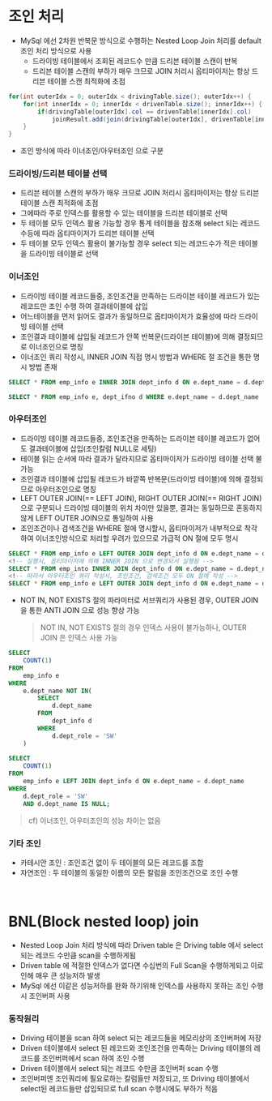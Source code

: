 # 조인 처리
* MySql 에선 2차원 반복문 방식으로 수행하는 Nested Loop Join 처리를 default 조인 처리 방식으로 사용
	* 드라이빙 테이블에서 조회된 레코드수 만큼 드리븐 테이블 스캔이 반복
	* 드리븐 테이블 스캔의 부하가 매우 크므로 JOIN 처리시 옵티마이저는 항상 드리븐 테이블 스캔 최적화에 초점
```java
for(int outerIdx = 0; outerIdx < drivingTable.size(); outerIdx++) {
	for(int innerIdx = 0; innerIdx < drivenTable.size(); innerIdx++) {
		if(drivingTable[outerIdx].col == drivenTable[innerIdx].col) 
			joinResult.add(join(drivingTable[outerIdx], drivenTable[innerIdx]))
	}
}
```
* 조인 방식에 따라 이너조인/아우터조인 으로 구분

### 드라이빙/드리븐 테이블 선택
* 드리븐 테이블 스캔의 부하가 매우 크므로 JOIN 처리시 옵티마이저는 항상 드리븐 테이블 스캔 최적화에 초점
* 그에따라 주로 인덱스를 활용할 수 있는 테이블을 드리븐 테이블로 선택
* 두 테이블 모두 인덱스 활용 가능할 경우 통계 테이블을 참조해 select 되는 레코드 수등에 따라 옵티마이저가 드리븐 테이블 선택
* 두 테이블 모두 인덱스 활용이 불가능할 경우 select 되는 레코드수가 적은 테이블을 드라이빙 테이블로 선택 

### 이너조인
* 드라이빙 테이블 레코드들중, 조인조건을 만족하는 드라이븐 테이블 레코드가 있는 레코드만 조인 수행 하여 결과테이블에 삽입
* 어느테이블을 먼저 읽어도 결과가 동일하므로 옵티마이저가 효율성에 따라 드라이빙 테이블 선택
* 조인결과 테이블에 삽입될 레코드가 안쪽 반복문(드라이븐 테이블)에 의해 결정되므로 이너조인으로 명칭
* 이너조인 쿼리 작성시, INNER JOIN 직접 명시 방법과 WHERE 절 조건을 통한 명시 방법 존재
```sql
SELECT * FROM emp_info e INNER JOIN dept_info d ON e.dept_name = d.dept_name

SELECT * FROM emp_info e, dept_ifno d WHERE e.dept_name = d.dept_name
```

### 아우터조인
* 드라이빙 테이블 레코드들중, 조인조건을 만족하는 드라이븐 테이블 레코드가 없어도 결과테이블에 삽입(조인칼럼 NULL로 세팅)
* 테이블 읽는 순서에 따라 결과가 달라지므로 옵티마이저가 드라이빙 테이블 선택 불가능
* 조인결과 테이블에 삽입될 레코드가 바깥쪽 반복문(드라이빙 테이블)에 의해 결정되므로 아우터조인으로 명칭
* LEFT OUTER JOIN(== LEFT JOIN), RIGHT OUTER JOIN(== RIGHT JOIN) 으로 구분되나 드라이빙 테이블의 위치 차이만 있을뿐, 결과는 동일하므로 혼동하지 않게 LEFT OUTER JOIN으로 통일하여 사용
* 조인조건이나 검색조건을 WHERE 절에 명시할시, 옵티마이저가 내부적으로 착각하여 이너조인방식으로 처리할 우려가 있으므로 가급적 ON 절에 모두 명시
 ```sql
SELECT * FROM emp_info e LEFT OUTER JOIN dept_info d ON e.dept_name = d.dept_name WHERE e.role = 'BE'
<!-- 실행시, 옵티마이저에 의해 INNER JOIN 으로 변경되서 실행됨 -->
SELECT * FROM emp_into INNER JOIN dept_info d ON e.dept_name = d.dept_name WHERE e.role = 'BE'
<!-- 따라서 아우터조인 쿼리 작성시, 조인조건, 검색조건 모두 ON 절에 작성 -->
SELECT * FROM emp_info e LEFT OUTER JOIN dept_info d ON e.dept_name = d.dept_name AND e.role = 'BE'
```
* NOT IN, NOT EXISTS 절의 파라미터로 서브쿼리가 사용된 경우, OUTER JOIN 을 통한 ANTI JOIN 으로 성능 향상 가능
	> NOT IN, NOT EXISTS 절의 경우 인덱스 사용이 불가능하나, OUTER JOIN 은 인덱스 사용 가능
```sql
SELECT 
	COUNT(1) 
FROM 
	emp_info e 
WHERE 
	e.dept_name NOT IN(
		SELECT 
			d.dept_name
		FROM
			dept_info d 
		WHERE
			d.dept_role = 'SW'
	)
	
SELECT
	COUNT(1)
FROM 
	emp_info e LEFT JOIN dept_info d ON e.dept_name = d.dept_name
WHERE
	d.dept_role = 'SW'
	AND d.dept_name IS NULL;
```
> cf) 이너조인, 아우터조인의 성능 차이는 없음

### 기타 조인
* 카테시안 조인 : 조인조건 없이 두 테이블의 모든 레코드를 조합
* 자연조인 : 두 테이블의 동일한 이름의 모든 칼럼을 조인조건으로 조인 수행

<br>

# BNL(Block nested loop) join
* Nested Loop Join 처리 방식에 따라 Driven table 은 Driving table 에서 select 되는 레코드 수만큼 scan을 수행하게됨
* Driven table 에 적절한 인덱스가 없다면 수십번의 Full Scan을 수행하게되고 이로인해 매우 큰 성능저하 발생
* MySql 에선 이같은 성능저하를 완화 하기위해 인덱스를 사용하지 못하는 조인 수행시 조인버퍼 사용

### 동작원리
* Driving 테이블을 scan 하여 select 되는 레코드들을 메모리상의 조인버퍼에 저장
* Driven 테이블에서 select 된 레코드와 조인조건을 만족하는 Driving 테이블의 레코드를 조인버퍼에서 scan 하여 조인 수행
* Driven 테이블에서 select 되는 레코드 수만큼 조인버퍼 scan 수행
* 조인버퍼엔 조인쿼리에 필요로하는 칼럼들만 저장되고, 또 Driving 테이블에서 select된 레코드들만 삽입되므로 full scan 수행시에도 부하가 적음

